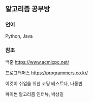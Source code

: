 알고리즘 공부방
---------------------------

### 언어
Python, Java

### 참조
백준 https://www.acmicpc.net/

프로그래머스 https://programmers.co.kr/

이것이 취업을 위한 코딩 테스트다, 나동빈

파이썬 알고리즘 인터뷰, 박상길
